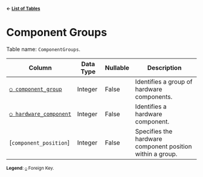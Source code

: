 <sup>**← [List of Tables](../README.md#schema)**</sup>

# Component Groups

Table name: `ComponentGroups`.

| Column                                           | Data Type | Nullable | Description                                               |
| ------------------------------------------------ | --------- | -------- | --------------------------------------------------------- |
| [`○ component_group`](component_group_index.md)  | Integer   | False    | Identifies a group of hardware components.                |
| [`○ hardware_component`](hardware_components.md) | Integer   | False    | Identifies a hardware component.                          |
| [`component_position`]                           | Integer   | False    | Specifies the hardware component position within a group. |

<sup>**Legend**: [`○`](component_groups.md) Foreign Key.</sup>
